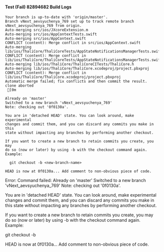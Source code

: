 #### Test (Fail) 82894682 Build Logs


```
Your branch is up-to-date with 'origin/master'.
Branch vNext_aevsyuchenya_769 set up to track remote branch vNext_aevsyuchenya_769 from origin.
Auto-merging src/ios/JXcoreExtension.m
Auto-merging src/ios/AppContextTests.swift
Auto-merging src/ios/AppContext.swift
CONFLICT (content): Merge conflict in src/ios/AppContext.swift
Auto-merging lib/ios/ThaliCore/ThaliCoreTests/AppStateNotificationsManagerTests.swift
CONFLICT (content): Merge conflict in lib/ios/ThaliCore/ThaliCoreTests/AppStateNotificationsManagerTests.swift
Auto-merging lib/ios/ThaliCore/ThaliCoreCITests/ThaliCore.h
Auto-merging lib/ios/ThaliCore/ThaliCore.xcodeproj/project.pbxproj
CONFLICT (content): Merge conflict in lib/ios/ThaliCore/ThaliCore.xcodeproj/project.pbxproj
Automatic merge failed; fix conflicts and then commit the result.
clone aborted
 [0m

Already on 'master'
Switched to a new branch 'vNext_aevsyuchenya_769'
Note: checking out '0f0130a'.

You are in 'detached HEAD' state. You can look around, make experimental
changes and commit them, and you can discard any commits you make in this
state without impacting any branches by performing another checkout.

If you want to create a new branch to retain commits you create, you may
do so (now or later) by using -b with the checkout command again. Example:

  git checkout -b <new-branch-name>

HEAD is now at 0f0130a... Add comment to non-obvious piece of code.

```

Error: Command failed: Already on 'master'
Switched to a new branch 'vNext_aevsyuchenya_769'
Note: checking out '0f0130a'.

You are in 'detached HEAD' state. You can look around, make experimental
changes and commit them, and you can discard any commits you make in this
state without impacting any branches by performing another checkout.

If you want to create a new branch to retain commits you create, you may
do so (now or later) by using -b with the checkout command again. Example:

  git checkout -b <new-branch-name>

HEAD is now at 0f0130a... Add comment to non-obvious piece of code.
